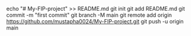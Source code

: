 echo "# My-FIP-project" >> README.md
git init
git add README.md
git commit -m "first commit"
git branch -M main
git remote add origin https://github.com/mustapha0024/My-FIP-project.git
git push -u origin main
